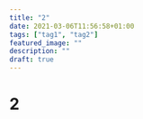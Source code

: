 ```yaml
---
title: "2"
date: 2021-03-06T11:56:58+01:00
tags: ["tag1", "tag2"]
featured_image: ""
description: ""
draft: true
---
```


# 2
